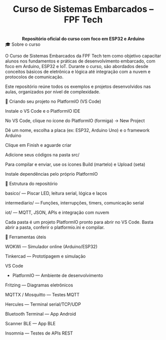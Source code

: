 <div align="center"> <h1>Curso de Sistemas Embarcados – FPF Tech</h1>  <br/> <b>Repositório oficial do curso com foco em ESP32 e Arduino</b> </div>
🎓 Sobre o curso

O Curso de Sistemas Embarcados da FPF Tech tem como objetivo capacitar alunos nos fundamentos e práticas de desenvolvimento embarcado, com foco em Arduino, ESP32 e IoT.
Durante o curso, são abordados desde conceitos básicos de eletrônica e lógica até integração com a nuvem e protocolos de comunicação.

Este repositório reúne todos os exemplos e projetos desenvolvidos nas aulas, organizados por nível de complexidade.

🚀 Criando seu projeto no PlatformIO (VS Code)

Instale o VS Code
 e o PlatformIO IDE

No VS Code, clique no ícone do PlatformIO (formiga) → New Project

Dê um nome, escolha a placa (ex: ESP32, Arduino Uno) e o framework Arduino

Clique em Finish e aguarde criar

Adicione seus códigos na pasta src/

Para compilar e enviar, use os ícones Build (martelo) e Upload (seta)

Instale dependências pelo próprio PlatformIO

📁 Estrutura do repositório

basico/ — Piscar LED, leitura serial, lógica e laços

intermediario/ — Funções, interrupções, timers, comunicação serial

iot/ — MQTT, JSON, APIs e integração com nuvem

Cada pasta é um projeto PlatformIO pronto para abrir no VS Code.
Basta abrir a pasta, conferir o platformio.ini e compilar.

🧰 Ferramentas úteis

WOKWi
 — Simulador online (Arduino/ESP32)

Tinkercad
 — Prototipagem e simulação

VS Code
 + PlatformIO
 — Ambiente de desenvolvimento

Fritzing
 — Diagramas eletrônicos

MQTTX
 / Mosquitto
 — Testes MQTT

Hercules
 — Terminal serial/TCP/UDP

Bluetooth Terminal
 — App Android

Scanner BLE
 — App BLE

Insomnia
 — Testes de APIs REST
